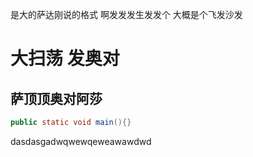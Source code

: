 是大的萨达刚说的格式 啊发发发生发发个 大概是个飞发沙发

# 大扫荡 发奥对

## 萨顶顶奥对阿莎

```java
public static void main(){}
```







dasdasgadwqwewqeweawawdwd
